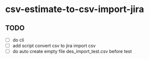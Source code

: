 # csv-estimate-to-csv-import-jira

## TODO

- [ ] do cli
- [ ] add script convert csv to jira import csv
- [ ] do auto create empty file des_import_test.csv before test
